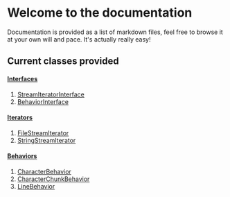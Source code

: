 Welcome to the documentation
============================
Documentation is provided as a list of markdown files, feel free to browse it at your own will and pace. It's actually really easy!

Current classes provided
------------------------
#### [Interfaces](interfaces)
1. [StreamIteratorInterface](interfaces/StreamIteratorInterface.md)
2. [BehaviorInterface](interfaces/BehaviorInterface.md)

#### [Iterators](iterators)
1. [FileStreamIterator](iterators/FileStreamIterator.md)
2. [StringStreamIterator](iterators/StringStreamIterator.md)

#### [Behaviors](behaviors)
1. [CharacterBehavior](behaviors/CharacterBehavior.md)
2. [CharacterChunkBehavior](behaviors/CharacterChunkBehavior.md)
3. [LineBehavior](behaviors/LineBehavior.md)